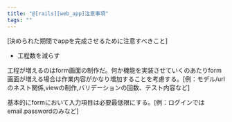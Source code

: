 ```yaml
---
title: "@[rails][web_app]注意事項"
tags: ""
---
```


[決められた期間でappを完成させるために注意すべきこと]

-   工程数を減らす

工程が増えるのはform画面の制作だ。何か機能を実装させていくのあたりform画面が増える場合は作業内容がかなり増加することを考慮する。[例：モデル/urlのネスト関係,viewの制作,バリデーションの回数、テスト内容など]

基本的にformにおいて入力項目は必要最低限にする。[例：ログインではemail.passwordのみなど]
